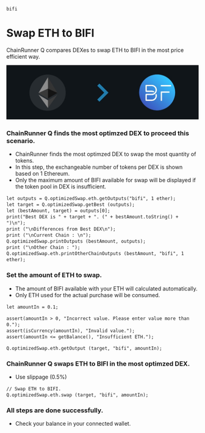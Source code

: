 ```meta-Currency
bifi
```

# Swap ETH to BIFI

ChainRunner Q compares DEXes to swap ETH to BIFI in the most price efficient way.

![title](/imgs/ETHtoBIFI.jpg)

### ChainRunner Q finds the most optimzed DEX to proceed this scenario.

- ChainRunner finds the most optimzed DEX to swap the most quantity of tokens.
- In this step, the exchangeable number of tokens per DEX is shown based on 1 Ethereum.
- Only the maximum amount of BIFI available for swap will be displayed if the token pool in DEX is insufficient.

```output-Dynamic
let outputs = Q.optimizedSwap.eth.getOutputs("bifi", 1 ether);
let target = Q.optimizedSwap.getBest (outputs);
let (bestAmount, target) = outputs[0];
print("Best DEX is " + target + ". (" + bestAmount.toString() + ")\n");
print ("\nDifferences from Best DEX\n");
print ("\nCurrent Chain : \n");
Q.optimizedSwap.printOutputs (bestAmount, outputs);
print ("\nOther Chain : ");
Q.optimizedSwap.eth.printOtherChainOutputs (bestAmount, "bifi", 1 ether);
```

### Set the amount of ETH to swap.

- The amount of BIFI available with your ETH will calculated automatically.
- Only ETH used for the actual purchase will be consumed.

```input-Dynamic ETH
let amountIn = 0.1;
```

```input-Verify
assert(amountIn > 0, "Incorrect value. Please enter value more than 0.");
assert(isCurrency(amountIn), "Invalid value.");
assert(amountIn <= getBalance(), "Insufficient ETH.");
```

```output-Dynamic BIFI
Q.optimizedSwap.eth.getOutput (target, "bifi", amountIn);
```

### ChainRunner Q swaps ETH to BIFI in the most optimzed DEX.

- Use slippage (0.5%)

```taster
// Swap ETH to BIFI.
Q.optimizedSwap.eth.swap (target, "bifi", amountIn);
```

### All steps are done successfully.

- Check your balance in your connected wallet.
